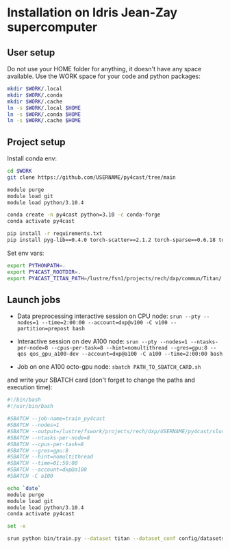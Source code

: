 # Installation on Idris Jean-Zay supercomputer

## User setup

Do not use your HOME folder for anything, it doesn't have any space available. Use the WORK space for your code and python packages:

```bash
mkdir $WORK/.local
mkdir $WORK/.conda
mkdir $WORK/.cache
ln -s $WORK/.local $HOME
ln -s $WORK/.conda $HOME
ln -s $WORK/.cache $HOME
```

## Project setup

Install conda env:

```bash
cd $WORK
git clone https://github.com/USERNAME/py4cast/tree/main

module purge
module load git
module load python/3.10.4

conda create -n py4cast python=3.10 -c conda-forge
conda activate py4cast

pip install -r requirements.txt
pip install pyg-lib==0.4.0 torch-scatter==2.1.2 torch-sparse==0.6.18 torch-cluster==1.6.2 torch-geometric==2.3.1 -f https://data.pyg.org/whl/torch-2.1.2+cpu.html
```

Set env vars:
```bash
export PYTHONPATH=.
export PY4CAST_ROOTDIR=.
export PY4CAST_TITAN_PATH=/lustre/fsn1/projects/rech/dxp/commun/Titan/
```

## Launch jobs

* Data preprocessing interactive session on CPU node: `srun --pty --nodes=1 --time=2:00:00 --account=dxp@v100 -C v100 --partition=prepost bash`

* Interactive session on dev A100 node: `srun --pty --nodes=1 --ntasks-per-node=8 --cpus-per-task=8 --hint=nomultithread --gres=gpu:8 --qos qos_gpu_a100-dev --account=dxp@a100 -C a100 --time=2:00:00 bash`

* Job on one A100 octo-gpu node: `sbatch PATH_TO_SBATCH_CARD.sh`

and write your SBATCH card (don't forget to change the paths and execution time):

```bash
#!/bin/bash
#!/usr/bin/bash

#SBATCH --job-name=train_py4cast
#SBATCH --nodes=1
#SBATCH --output=/lustre/fswork/projects/rech/dxp/USERNAME/py4cast/slurm_A100_8GPU.%j.out
#SBATCH --ntasks-per-node=8
#SBATCH --cpus-per-task=8
#SBATCH --gres=gpu:8
#SBATCH --hint=nomultithread
#SBATCH --time=01:50:00
#SBATCH --account=dxp@a100
#SBATCH -C a100

echo `date`
module purge
module load git
module load python/3.10.4
conda activate py4cast

set -x

srun python bin/train.py --dataset titan --dataset_conf config/datasets/titan_full.json --model unetrpp --model_conf config/models/unetrpp161024_linear_up.json --epochs 10 --batch_size 8 --num_workers 8 --num_pred_steps_val_test 1 --num_input_steps 1 --strategy scaled_ar --prefetch_factor 2 --seed 42
```